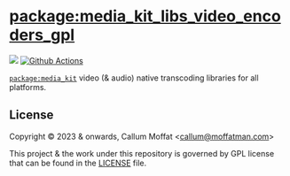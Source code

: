 # [package:media_kit_libs_video_encoders_gpl](https://github.com/media-kit/media-kit)

[![](https://img.shields.io/discord/1079685977523617792?color=33cd57&label=Discord&logo=discord&logoColor=discord)](https://discord.gg/h7qf2R9n57) [![Github Actions](https://github.com/media-kit/media-kit/actions/workflows/ci.yml/badge.svg)](https://github.com/media-kit/media-kit/actions/workflows/ci.yml)

[`package:media_kit`](https://github.com/media-kit/media-kit) video (& audio) native transcoding libraries for all platforms.

## License

Copyright © 2023 & onwards, Callum Moffat <<callum@moffatman.com>>

This project & the work under this repository is governed by GPL license that can be found in the [LICENSE](./LICENSE) file.
